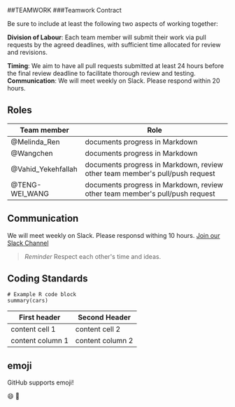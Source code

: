 ##TEAMWORK
###Teamwork Contract 

Be sure to include at least the following two aspects of working together:

**Division of Labour**: Each team member will submit their work via pull requests by the agreed deadlines, with sufficient time allocated for review and revisions. 

**Timing**: We aim to have all pull requests submitted at least 24 hours before the final review deadline to facilitate thorough review and testing. 
**Communication**: We will meet weekly on Slack. Please respond within 20 hours. 


## Roles <!--Header-->

Team member | Role
-------- |-------
@Melinda_Ren| documents progress in Markdown
@Wangchen| documents progress in Markdown
@Vahid_Yekehfallah|documents progress in Markdown, review other team member's pull/push request 
@TENG-WEI_WANG|documents progress in Markdown, review other team member's pull/push request 

## Communication <!--Header-->
We will meet weekly on Slack. Please responsd withing 10 hours.
[Join our Slack Channel](https://salck.com)

> *Reminder* Respect each other's time and ideas. <!--Blockquote-->

## Coding Standards
```r{}
# Example R code block
summary(cars)
```
First header | Second Header
-------- |-------
content cell 1 | content cell 2
content column 1| content column 2

## emoji
GitHub supports emoji!

:smile:
:rocket:

